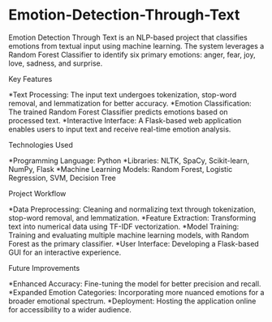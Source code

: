 # Emotion-Detection-Through-Text
Emotion Detection Through Text is an NLP-based project that classifies emotions from textual input using machine learning. The system leverages a Random Forest Classifier to identify six primary emotions: anger, fear, joy, love, sadness, and surprise.

Key Features

*Text Processing: The input text undergoes tokenization, stop-word removal, and lemmatization for better accuracy.
*Emotion Classification: The trained Random Forest Classifier predicts emotions based on processed text.
*Interactive Interface: A Flask-based web application enables users to input text and receive real-time emotion analysis.

Technologies Used

*Programming Language: Python
*Libraries: NLTK, SpaCy, Scikit-learn, NumPy, Flask
*Machine Learning Models: Random Forest, Logistic Regression, SVM, Decision Tree

Project Workflow

*Data Preprocessing: Cleaning and normalizing text through tokenization, stop-word removal, and lemmatization.
*Feature Extraction: Transforming text into numerical data using TF-IDF vectorization.
*Model Training: Training and evaluating multiple machine learning models, with Random Forest as the primary classifier.
*User Interface: Developing a Flask-based GUI for an interactive experience.

Future Improvements

*Enhanced Accuracy: Fine-tuning the model for better precision and recall.
*Expanded Emotion Categories: Incorporating more nuanced emotions for a broader emotional spectrum.
*Deployment: Hosting the application online for accessibility to a wider audience.
